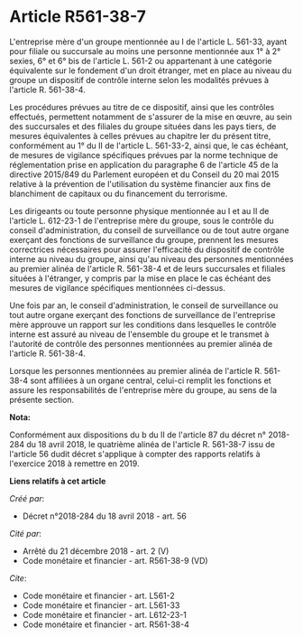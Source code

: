 # Article R561-38-7

L'entreprise mère d'un groupe mentionnée au I de l'article L. 561-33, ayant pour filiale ou succursale au moins une personne
mentionnée aux 1° à 2° sexies, 6° et 6° bis de l'article L. 561-2 ou appartenant à une catégorie équivalente sur le fondement
d'un droit étranger, met en place au niveau du groupe un dispositif de contrôle interne selon les modalités prévues à
l'article R. 561-38-4. 

Les procédures prévues au titre de ce dispositif, ainsi que les contrôles effectués, permettent notamment de s'assurer de la
mise en œuvre, au sein des succursales et des filiales du groupe situées dans les pays tiers, de mesures équivalentes à
celles prévues au chapitre Ier du présent titre, conformément au 1° du II de l'article L. 561-33-2, ainsi que, le cas
échéant, de mesures de vigilance spécifiques prévues par la norme technique de réglementation prise en application du
paragraphe 6 de l'article 45 de la directive 2015/849 du Parlement européen et du Conseil du 20 mai 2015 relative à la
prévention de l'utilisation du système financier aux fins de blanchiment de capitaux ou du financement du terrorisme. 

Les dirigeants ou toute personne physique mentionnée au I et au II de l'article L. 612-23-1 de l'entreprise mère du groupe,
sous le contrôle du conseil d'administration, du conseil de surveillance ou de tout autre organe exerçant des fonctions de
surveillance du groupe, prennent les mesures correctrices nécessaires pour assurer l'efficacité du dispositif de contrôle
interne au niveau du groupe, ainsi qu'au niveau des personnes mentionnées au premier alinéa de l'article R. 561-38-4 et de
leurs succursales et filiales situées à l'étranger, y compris par la mise en place le cas échéant des mesures de vigilance
spécifiques mentionnées ci-dessus. 

Une fois par an, le conseil d'administration, le conseil de surveillance ou tout autre organe exerçant des fonctions de
surveillance de l'entreprise mère approuve un rapport sur les conditions dans lesquelles le contrôle interne est assuré au
niveau de l'ensemble du groupe et le transmet à l'autorité de contrôle des personnes mentionnées au premier alinéa de
l'article R. 561-38-4. 

Lorsque les personnes mentionnées au premier alinéa de l'article R. 561-38-4 sont affiliées à un organe central, celui-ci
remplit les fonctions et assure les responsabilités de l'entreprise mère du groupe, au sens de la présente section.

**Nota:**

Conformément aux dispositions du b du II de l'article 87 du décret n° 2018-284 du 18 avril 2018, le quatrième alinéa de
l'article R. 561-38-7 issu de l'article 56 dudit décret s'applique à compter des rapports relatifs à l'exercice 2018 à
remettre en 2019.

**Liens relatifs à cet article**

_Créé par_:

  - Décret n°2018-284 du 18 avril 2018 - art. 56

_Cité par_:

  - Arrêté du 21 décembre 2018 - art. 2 (V)
  - Code monétaire et financier - art. R561-38-9 (VD)

_Cite_:

  - Code monétaire et financier - art. L561-2
  - Code monétaire et financier - art. L561-33
  - Code monétaire et financier - art. L612-23-1
  - Code monétaire et financier - art. R561-38-4
